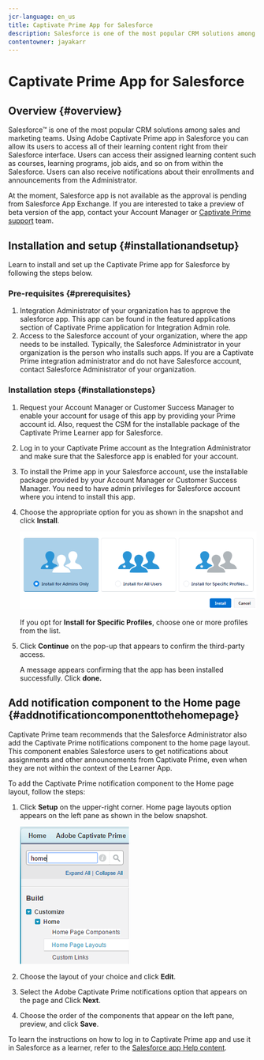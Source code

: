 ```yaml
---
jcr-language: en_us
title: Captivate Prime App for Salesforce
description: Salesforce is one of the most popular CRM solutions among sales and marketing teams. Using Adobe Learning Manager app in Salesforce you can allow its users to access all of their learning content right from their Salesforce interface. Users can access their assigned learning content such as courses, learning programs, job aids, and so on from within the Salesforce. Users can also receive notifications about their enrollments and announcements from the Administrator. 
contentowner: jayakarr
---
```



# Captivate Prime App for Salesforce

## Overview {#overview}

Salesforce&trade; is one of the most popular CRM solutions among sales and marketing teams. Using Adobe Captivate Prime app in Salesforce you can allow its users to access all of their learning content right from their Salesforce interface. Users can access their assigned learning content such as courses, learning programs, job aids, and so on from within the Salesforce. Users can also receive notifications about their enrollments and announcements from the Administrator. 

At the moment, Salesforce app is not available as the approval is pending from Salesforce App Exchange. If you are interested to take a preview of beta version of the app, contact your Account Manager or [Captivate Prime support](../../../../in/contact/enterprise-support.other.md#captivate-prime) team. 

## Installation and setup {#installationandsetup}

Learn to install and set up the Captivate Prime app for Salesforce by following the steps below. 

### Pre-requisites {#prerequisites}

1. Integration Administrator of your organization has to approve the salesforce app. This app can be found in the featured applications section of Captivate Prime application for Integration Admin role. 
1. Access to the Salesforce account of your organization, where the app needs to be installed. Typically, the Salesforce Administrator in your organization is the person who installs such apps. If you are a Captivate Prime integration administrator and do not have Salesforce account, contact Salesforce Administrator of your organization. 

### Installation steps {#installationsteps}

1. Request your Account Manager or Customer Success Manager to enable your account for usage of this app by providing your Prime account id. Also, request the CSM for the installable package of the Captivate Prime Learner app for Salesforce.  

1. Log in to your Captivate Prime account as the Integration Administrator and make sure that the Salesforce app is enabled for your account.  

1. To install the Prime app in your Salesforce account, use the installable package provided by your Account Manager or Customer Success Manager. You need to have admin privileges for Salesforce account where you intend to install this app.  

1. Choose the appropriate option for you as shown in the snapshot and click **Install**. 

   ![](assets/install-options.png)

   If you opt for **Install for Specific Profiles**, choose one or more profiles from the list. 

1. Click **Continue** on the pop-up that appears to confirm the third-party access. 

   A message appears confirming that the app has been installed successfully. Click **done.**

## Add notification component to the Home page {#addnotificationcomponenttothehomepage}

Captivate Prime team recommends that the Salesforce Administrator also add the Captivate Prime notifications component to the home page layout. This component enables Salesforce users to get notifications about assignments and other announcements from Captivate Prime, even when they are not within the context of the Learner App.

To add the Captivate Prime notification component to the Home page layout, follow the steps: 

1. Click **Setup** on the upper-right corner. Home page layouts option appears on the left pane as shown in the below snapshot. 

   ![](assets/homepage-component.png)

1. Choose the layout of your choice and click **Edit**. 
1. Select the Adobe Captivate Prime notifications option that appears on the page and Click **Next**. 
1. Choose the order of the components that appear on the left pane, preview, and click **Save**. 

To learn the instructions on how to log in to Captivate Prime app and use it in Salesforce as a learner, refer to the [Salesforce app Help content](../../learners/feature-summary/sfdc-app.md). 
